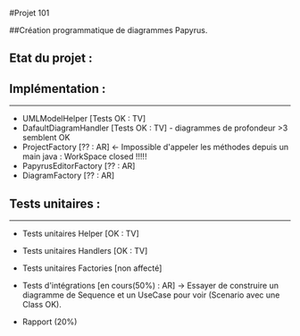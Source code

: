 #Projet 101

##Création programmatique de diagrammes Papyrus.

Etat du projet :
----------------

Implémentation :
----------------
----------------

+ UMLModelHelper		[Tests OK : TV]
+ DafaultDiagramHandler		[Tests OK : TV] - diagrammes de profondeur >3 semblent OK
+ ProjectFactory  		[?? : AR] <- Impossible d'appeler les méthodes depuis un main java : WorkSpace closed !!!!!
+ PapyrusEditorFactory 		[?? : AR]
+ DiagramFactory 		[?? : AR]


Tests unitaires :
-----------------
-----------------
+ Tests unitaires Helper	[OK : TV]
+ Tests unitaires Handlers	[OK : TV]
+ Tests unitaires Factories	[non affecté]

+ Tests d'intégrations		[en cours(50%) : AR]
-> Essayer de construire un diagramme de Sequence et un UseCase pour voir (Scenario avec une Class OK).

+ Rapport (20%)